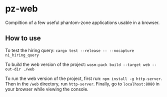 # pz-web

Compiltion of a few useful phantom-zone applications usable in a browser.

## How to use

To test the hiring query:
`cargo test --release -- --nocapture ni_hiring_query`

To build the web version of the project:
`wasm-pack build --target web --out-dir ./web`

To run the web version of the project, first run: `npm install -g http-server`. Then in the `/web` directory, run `http-server`. Finally, go to `localhost:8080` in your browser while viewing the console.
